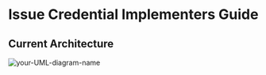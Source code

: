 # Issue Credential Implementers Guide

## Current Architecture

![your-UML-diagram-name](http://www.plantuml.com/plantuml/proxy?cache=no&src=https://raw.githubusercontent.com/animo/aries-mobile-sdk/master/docs/diagrams/current-architecture.iuml)
